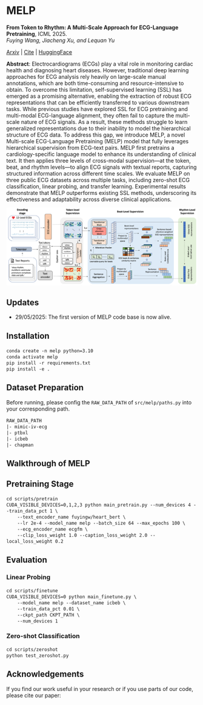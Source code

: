 # MELP

<b>From Token to Rhythm: A Multi-Scale Approach for ECG-Language Pretraining</b>, ICML 2025.
<br><em>Fuying Wang, Jiacheng Xu, and Lequan Yu</em></br>

[Arxiv]() | [Cite](#acknowledgements) | [HuggingFace](https://huggingface.co/fuyingw/MELP_Encoder)

**Abstract**: Electrocardiograms (ECGs) play a vital role in monitoring cardiac health and diagnosing heart diseases. However, traditional deep learning approaches for ECG analysis rely heavily on large-scale manual annotations, which are both time-consuming and resource-intensive to obtain. To overcome this limitation, self-supervised learning (SSL) has emerged as a promising alternative, enabling the extraction of robust ECG representations that can be efficiently transferred to various downstream tasks. While previous studies have explored SSL for ECG pretraining and multi-modal ECG-language alignment, they often fail to capture the multi-scale nature of ECG signals. As a result, these methods struggle to learn generalized representations due to their inability to model the hierarchical structure of ECG data. To address this gap, we introduce MELP, a novel Multi-scale ECG-Language Pretraining (MELP) model that fully leverages hierarchical supervision from ECG-text pairs. MELP first pretrains a cardiology-specific language model to enhance its understanding of clinical text. It then applies three levels of cross-modal supervision—at the token, beat, and rhythm levels—to align ECG signals with textual reports, capturing structured information across different time scales. We evaluate MELP on three public ECG datasets across multiple tasks, including zero-shot ECG classification, linear probing, and transfer learning. Experimental results demonstrate that MELP outperforms existing SSL methods, underscoring its effectiveness and adaptability across diverse clinical applications.

![](docs/framework.png)

## Updates
- 29/05/2025: The first version of MELP code base is now alive.

## Installation 

```
conda create -n melp python=3.10
conda activate melp
pip install -r requirements.txt
pip install -e .
```

## Dataset Preparation

Before running, please config the `RAW_DATA_PATH` of `src/melp/paths.py` into your corresponding path.

```
RAW_DATA_PATH
|- mimic-iv-ecg
|- ptbxl
|- icbeb
|- chapman
```

## Walkthrough of MELP

## Pretraining Stage

```
cd scripts/pretrain
CUDA_VISIBLE_DEVICES=0,1,2,3 python main_pretrain.py --num_devices 4 --train_data_pct 1 \
    --text_encoder_name fuyingw/heart_bert \
    --lr 2e-4 --model_name melp --batch_size 64 --max_epochs 100 \
    --ecg_encoder_name ecgfm \
    --clip_loss_weight 1.0 --caption_loss_weight 2.0 --local_loss_weight 0.2
```

## Evaluation 

### Linear Probing

```
cd scripts/finetune
CUDA_VISIBLE_DEVICES=0 python main_finetune.py \
    --model_name melp --dataset_name icbeb \
    --train_data_pct 0.01 \
    --ckpt_path CKPT_PATH \
    --num_devices 1
```

### Zero-shot Classification
```
cd scripts/zeroshot
python test_zeroshot.py
```

## Acknowledgements
If you find our work useful in your research or if you use parts of our code, please cite our paper:
```
```
